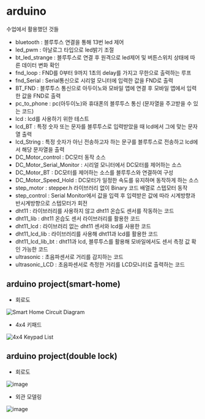 # arduino
수업에서 활용했던 것들

  - bluetooth : 블루투스 연결을 통해 13번 led 제어
  - led_pwm : 아날로그 타입으로 led밝기 조절
  - bt_led_strange : 블루투스로 연결 후 원격으로 led제어 및 버튼스위치 상태에 따른 데이터 변화 확인
  - fnd_loop : FND를 0부터 9까지 1초의 delay를 가지고 무한으로 출력하는 루프
  - fnd_Serial : Serial통신으로 시리얼 모니터에 입력한 값을 FND로 출력
  - BT_FND : 블루투스 통신으로 아두이노와 모바일 앱에 연결 후 모바일 앱에서 입력한 값을 FND로 출력
  - pc_to_phone : pc(아두이노)와 휴대폰의 블루투스 통신 (문자열을 주고받을 수 있는 코드)
  - lcd : lcd를 사용하기 위한 테스트
  - lcd_BT : 특정 숫자 또는 문자를 블루투스로 입력받았을 때 lcd에서 그에 맞는 문자열 출력
  - lcd_String : 특정 숫자가 아닌 전송하고자 하는 문구를 블루투스로 전송하고 lcd에서 해당 문자열을 출력
  - DC_Motor_control : DC모터 동작 소스
  - DC_Motor_Serial_Monitor : 시리얼 모니터에서 DC모터를 제어하는 소스
  - DC_Motor_BT : DC모터를 제어하는 소스를 블루투스와 연결하여 구성
  - DC_Motor_Speed_Hold : DC모터가 일정한 속도를 유지하며 동작하게 하는 소스
  - step_motor : stepper.h 라이브러리 없이 Binary 코드 배열로 스텝모터 동작
  - step_control : Serial Monitor에서 값을 입력 후 입력받은 값에 따라 시계방향과 반시계방향으로 스텝모터가 회전
  - dht11 : 라이브러리를 사용하지 않고 dht11 온습도 센서를 작동하는 코드
  - dht11_lib : dht11 온습도 센서 라이브러리를 활용한 코드
  - dht11_lcd : 라이브러리 없는 dht11 센서와 lcd를 사용한 코드
  - dht11_lcd_lib : 라이브러리를 사용해 dht11과 lcd를 활용한 코드
  - dht11_lcd_lib_bt : dht11과 lcd, 블루투스를 활용해 모바일에서도 센서 측정 값 확인 가능한 코드
  - ultrasonic : 초음파센서로 거리를 감지하는 코드
  - ultrasonic_LCD : 초음파센서로 측정한 거리를 LCD모니터로 출력하는 코드
## arduino project(smart-home)
  - 회로도

![Smart Home Circuit Diagram](https://user-images.githubusercontent.com/87691039/170607961-f90bcd82-f1a5-4a9d-af8c-a71d14ee0fde.png)
  
  - 4x4 키패드

![4x4 Keypad List](https://user-images.githubusercontent.com/87691039/170608035-6fd56463-b080-4f49-adbe-a9cfb7297ea4.png)

## arduino project(double lock)
  - 회로도

![image](https://user-images.githubusercontent.com/87691039/172874547-0b335508-1767-4d68-94d0-50dd65ce5b2e.png)

  - 외관 모델링

![image](https://user-images.githubusercontent.com/87691039/172874800-16c3c2b8-c532-4ee4-ae52-979ae7975563.png)
